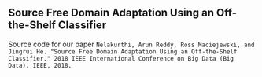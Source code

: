 
## Source Free Domain Adaptation Using an Off-the-Shelf Classifier

Source code for our paper `Nelakurthi, Arun Reddy, Ross Maciejewski, and Jingrui He. "Source Free Domain Adaptation Using an Off-the-Shelf Classifier." 2018 IEEE International Conference on Big Data (Big Data). IEEE, 2018.`



